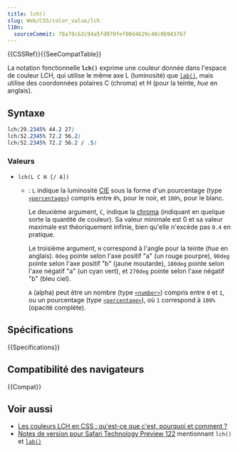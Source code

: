 ```yaml
---
title: lch()
slug: Web/CSS/color_value/lch
l10n:
  sourceCommit: 78a78cb2c94a5fd970fef00d4629c40c0b9437b7
---
```


{{CSSRef}}{{SeeCompatTable}}

La notation fonctionnelle **`lch()`** exprime une couleur donnée dans l'espace de couleur LCH, qui utilise le même axe L (luminosité) que [`lab()`](/fr/docs/Web/CSS/color_value/lab), mais utilise des coordonnées polaires C (chroma) et H (pour la teinte, <i lang="en">hue</i> en anglais).

## Syntaxe

```css
lch(29.2345% 44.2 27)
lch(52.2345% 72.2 56.2)
lch(52.2345% 72.2 56.2 / .5)
```

### Valeurs

- `lch(L C H [/ A])`

  - : `L` indique la luminosité [CIE](https://fr.wikipedia.org/wiki/Commission_internationale_de_l%27%C3%A9clairage) sous la forme d'un pourcentage (type [`<percentage>`](/fr/docs/Web/CSS/percentage)) compris entre `0%`, pour le noir, et `100%`, pour le blanc.

    Le deuxième argument, `C`, indique la [chroma](https://fr.wikipedia.org/wiki/Chrominance) (indiquant en quelque sorte la quantité de couleur). Sa valeur minimale est 0 et sa valeur maximale est théoriquement infinie, bien qu'elle n'excède pas `0.4` en pratique.

    Le troisième argument, `H` correspond à l'angle pour la teinte (<i lang="en">hue</i> en anglais). `0deg` pointe selon l'axe positif "a" (un rouge pourpre), `90deg` pointe selon l'axe positif "b" (jaune moutarde), `180deg` pointe selon l'axe négatif "a" (un cyan vert), et `270deg` pointe selon l'axe négatif "b" (bleu ciel).

    `A` (alpha) peut être un nombre (type [`<number>`](/fr/docs/Web/CSS/number)) compris entre `0` et `1`, ou un pourcentage (type [`<percentage>`](/fr/docs/Web/CSS/percentage)), où `1` correspond à `100%` (opacité complète).

## Spécifications

{{Specifications}}

## Compatibilité des navigateurs

{{Compat}}

## Voir aussi

- [Les couleurs LCH en CSS&nbsp;: qu'est-ce que c'est, pourquoi et comment&nbsp;?](https://lea.verou.me/2020/04/lch-colors-in-css-what-why-and-how/)
- [Notes de version pour Safari Technology Preview 122](https://webkit.org/blog/11577/release-notes-for-safari-technology-preview-122/) mentionnant `lch()` et [`lab()`](/fr/docs/Web/CSS/color_value/lab)
